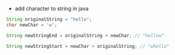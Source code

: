 - add character to string in java
```java
String originalString = "hello";
char newChar = 'w';

String newStringEnd = originalString + newChar; // "hellow"

String newStringStart = newChar + originalString; // "whello"
```